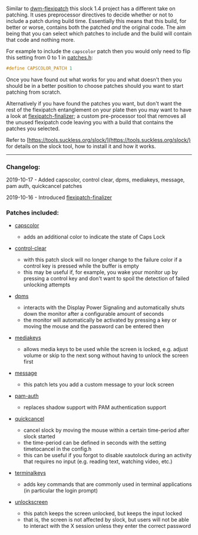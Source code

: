 Similar to [dwm-flexipatch](https://github.com/bakkeby/dwm-flexipatch) this slock 1.4 project has a different take on patching. It uses preprocessor directives to decide whether or not to include a patch during build time. Essentially this means that this build, for better or worse, contains both the patched _and_ the original code. The aim being that you can select which patches to include and the build will contain that code and nothing more.

For example to include the `capscolor` patch then you would only need to flip this setting from 0 to 1 in [patches.h](https://github.com/bakkeby/slock-flexipatch/blob/master/patches.h):
```c
#define CAPSCOLOR_PATCH 1
```

Once you have found out what works for you and what doesn't then you should be in a better position to choose patches should you want to start patching from scratch.

Alternatively if you have found the patches you want, but don't want the rest of the flexipatch entanglement on your plate then you may want to have a look at [flexipatch-finalizer](https://github.com/bakkeby/flexipatch-finalizer); a custom pre-processor tool that removes all the unused flexipatch code leaving you with a build that contains the patches you selected.

Refer to [https://tools.suckless.org/slock/](https://tools.suckless.org/slock/) for details on the slock tool, how to install it and how it works.

---

### Changelog:

2019-10-17 - Added capscolor, control clear, dpms, mediakeys, message, pam auth, quickcancel patches

2019-10-16 - Introduced [flexipatch-finalizer](https://github.com/bakkeby/flexipatch-finalizer)

### Patches included:

   - [capscolor](https://tools.suckless.org/slock/patches/capscolor/)
      - adds an additional color to indicate the state of Caps Lock

   - [control-clear](https://tools.suckless.org/slock/patches/control-clear/)
      - with this patch slock will no longer change to the failure color if a control key is pressed while the buffer is empty
      - this may be useful if, for example, you wake your monitor up by pressing a control key and don't want to spoil the detection of failed unlocking attempts

   - [dpms](https://tools.suckless.org/slock/patches/dpms/)
      - interacts with the Display Power Signaling and automatically shuts down the monitor after a configurable amount of seconds
      - the monitor will automatically be activated by pressing a key or moving the mouse and the password can be entered then

   - [mediakeys](https://tools.suckless.org/slock/patches/mediakeys/)
      - allows media keys to be used while the screen is locked, e.g. adjust volume or skip to the next song without having to unlock the screen first

   - [message](https://tools.suckless.org/slock/patches/message/)
      - this patch lets you add a custom message to your lock screen

   - [pam-auth](https://tools.suckless.org/slock/patches/pam_auth/)
      - replaces shadow support with PAM authentication support

   - [quickcancel](https://tools.suckless.org/slock/patches/quickcancel/)
      - cancel slock by moving the mouse within a certain time-period after slock started
      - the time-period can be defined in seconds with the setting timetocancel in the config.h
      - this can be useful if you forgot to disable xautolock during an activity that requires no input (e.g. reading text, watching video, etc.)

   - [terminalkeys](https://tools.suckless.org/slock/patches/terminalkeys/)
      - adds key commands that are commonly used in terminal applications (in particular the login prompt)

   - [unlockscreen](https://tools.suckless.org/slock/patches/unlock_screen/)
      - this patch keeps the screen unlocked, but keeps the input locked
      - that is, the screen is not affected by slock, but users will not be able to interact with the X session unless they enter the correct password